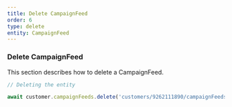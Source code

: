 ```yaml
---
title: Delete CampaignFeed
order: 6
type: delete
entity: CampaignFeed
---
```


### Delete CampaignFeed

This section describes how to delete a CampaignFeed.

```javascript
// Deleting the entity

await customer.campaignFeeds.delete('customers/9262111890/campaignFeeds/1483704368~77425432')
```
